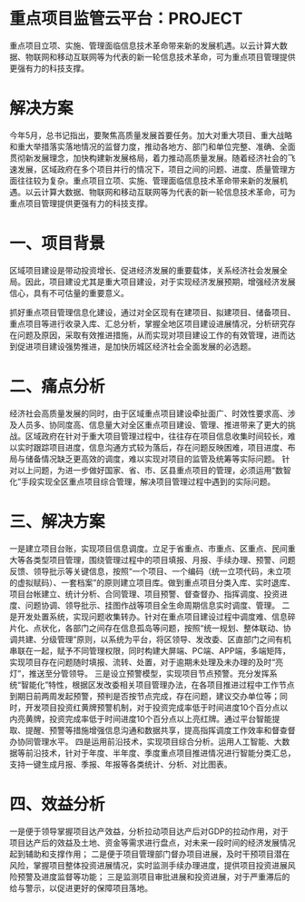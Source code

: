 # 重点项目监管云平台：PROJECT
重点项目立项、实施、管理面临信息技术革命带来新的发展机遇。以云计算大数据、物联网和移动互联网等为代表的新一轮信息技术革命，可为重点项目管理提供更强有力的科技支撑。

# 解决方案
今年5月，总书记指出，要聚焦高质量发展首要任务。加大对重大项目、重大战略和重大举措落实落地情况的监督力度，推动各地方、部门和单位完整、准确、全面贯彻新发展理念，加快构建新发展格局，着力推动高质量发展。随着经济社会的飞速发展，区域政府在多个项目并行的情况下，项目之间的问题、进度、质量管理方面往往较为复杂。重点项目立项、实施、管理面临信息技术革命带来新的发展机遇。以云计算大数据、物联网和移动互联网等为代表的新一轮信息技术革命，可为重点项目管理提供更强有力的科技支撑。
# 一、项目背景
区域项目建设是带动投资增长、促进经济发展的重要载体，关系经济社会发展全局。因此，项目建设尤其是重大项目建设，对于实现经济发展预期，增强经济发展信心，具有不可估量的重要意义。

抓好重点项目管理信息化建设，通过对全区现有在建项目、拟建项目、储备项目、重点项目等进行收录入库、汇总分析，掌握全地区项目建设进展情况，分析研究存在问题及原因，采取有效推进措施，从而实现对项目建设工作的有效管理，进而达到促进项目建设强势推进，是加快历城区经济社会全面发展的必选题。
# 二、痛点分析
经济社会高质量发展的同时，由于区域重点项目建设牵扯面广、时效性要求高、涉及人员多、协同度高、信息量大对全区重点项目建设、管理、推进带来了更大的挑战。区域政府在针对于重大项目管理过程中，往往存在项目信息收集时间较长，难以实时跟踪项目进度，信息沟通方式较为落后，存在问题反映困难，项目进度、布局与储备情况缺乏更高效的调度，难以实现对项目的监管及统筹等实际问题。
针对以上问题，为进一步做好国家、省、市、区县重点项目的管理，必须运用“数智化”手段实现全区重点项目综合管理，解决项目管理过程中遇到的实际问题。
# 三、解决方案
一是建立项目台账，实现项目信息调度。立足于省重点、市重点、区重点、民间重大等各类型项目管理，围绕管理过程中的项目填报、月报、手续办理、预警、问题反馈、领导批示等关键信息，按照“一个项目、一个编码（统一立项代码，未立项的虚拟赋码）、一套档案”的原则建立项目库。做到重点项目分类入库、实时退库、项目台帐建立、统计分析、合同管理、项目预警、督查督办、指挥调度、投资进度、问题协调、领导批示、挂图作战等项目全生命周期信息实时调度、管理。
二是开发处置系统，实现问题收集转办。针对在重点项目建设过程中调度难、信息碎片化、点状化，各部门之间存在信息孤岛等问题，按照“统一规划、整体联动、协调共建、分级管理”原则，以系统为平台，将区领导、发改委、区直部门之间有机串联在一起，赋予不同管理权限，同时构建大屏端、PC端、APP端，多端矩阵，实现项目存在问题随时填报、流转、处置，对于逾期未处理及未办理的及时“亮灯”，推送至分管领导。
三是设立预警模型，实现项目节点预警。充分发挥系统“智能化”特性，根据区发改委相关项目管理办法，在各项目推进过程中工作节点到期日前两周发起预警，预判是否按节点完成，存在问题，建议交办单位等；同时，开发项目投资红黄牌预警机制，对于投资完成率低于时间进度10个百分点以内亮黄牌，投资完成率低于时间进度10个百分点以上亮红牌。通过平台智能提取、提醒、预警等措施增强信息沟通和数据共享，提高指挥调度工作效率和督查督办协同管理水平。
四是运用前沿技术，实现项目综合分析。运用人工智能、大数据等前沿技术，针对于年度、半年度、季度重点项目推进情况进行智能分类汇总，支持一键生成月报、季报、年报等各类统计、分析、对比图表。
# 四、效益分析
一是便于领导掌握项目达产效益，分析拉动项目达产后对GDP的拉动作用，对于项目达产后的效益及土地、资金等需求进行盘点，对未来一段时间的经济发展情况起到辅助和支撑作用；
二是便于项目管理部门督办项目进展，及时干预项目潜在风险，掌握项目整体投资进展情况，实时监测手续办理进度，提供项目投资进展风险预警及进度监督等功能；
三是监测项目审批进展和投资进展，对于严重滞后的给与警示，以促进更好的保障项目落地。



